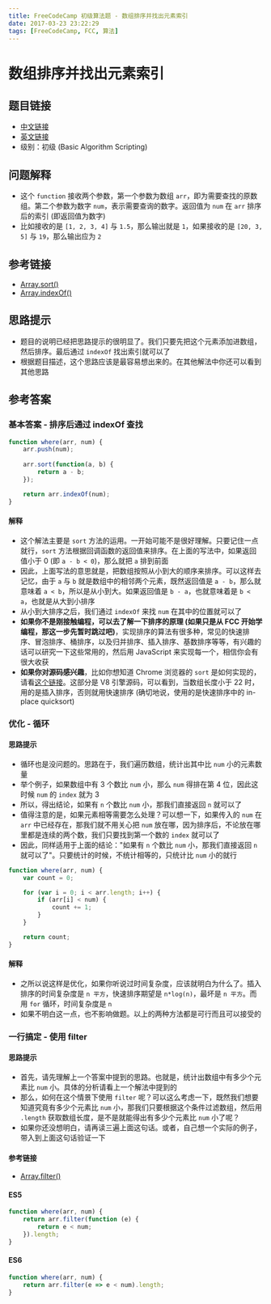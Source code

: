 ```yaml
---
title: FreeCodeCamp 初级算法题 - 数组排序并找出元素索引
date: 2017-03-23 23:22:29
tags: [FreeCodeCamp, FCC, 算法]
---
```

# 数组排序并找出元素索引

## 题目链接
- [中文链接](https://www.freecodecamp.cn/challenges/where-do-i-belong)
- [英文链接](https://www.freecodecamp.com/challenges/where-do-i-belong)
- 级别：初级 (Basic Algorithm Scripting)

## 问题解释
- 这个 `function` 接收两个参数，第一个参数为数组 `arr`，即为需要查找的原数组。第二个参数为数字 `num`，表示需要查询的数字。返回值为 `num` 在 `arr` 排序后的索引 (即返回值为数字)
- 比如接收的是 `[1, 2, 3, 4]` 与 `1.5`，那么输出就是 `1`，如果接收的是 `[20, 3, 5]` 与 `19`，那么输出应为 `2`
<!-- more -->

## 参考链接
- [Array.sort()](https://developer.mozilla.org/zh-CN/docs/Web/JavaScript/Reference/Global_Objects/Array/sort)
- [Array.indexOf()](https://developer.mozilla.org/zh-CN/docs/Web/JavaScript/Reference/Global_Objects/Array/indexOf)

## 思路提示
- 题目的说明已经把思路提示的很明显了。我们只要先把这个元素添加进数组，然后排序。最后通过 `indexOf` 找出索引就可以了
- 根据题目描述，这个思路应该是最容易想出来的。在其他解法中你还可以看到其他思路

## 参考答案
### 基本答案 - 排序后通过 indexOf 查找
```js
function where(arr, num) {
    arr.push(num);
    
    arr.sort(function(a, b) {
        return a - b;
    });

    return arr.indexOf(num);
}
```
#### 解释
- 这个解法主要是 `sort` 方法的运用。一开始可能不是很好理解。只要记住一点就行，`sort` 方法根据回调函数的返回值来排序。在上面的写法中，如果返回值小于 0 (即 `a - b < 0`)，那么就把 `a` 排到前面
- 因此，上面写法的意思就是，把数组按照从小到大的顺序来排序。可以这样去记忆，由于 `a` 与 `b` 就是数组中的相邻两个元素，既然返回值是 `a - b`，那么就意味着 `a < b`，所以是从小到大。如果返回值是 `b - a`，也就意味着是 `b < a`，也就是从大到小排序
- 从小到大排序之后，我们通过 `indexOf` 来找 `num` 在其中的位置就可以了
- **如果你不是刚接触编程，可以去了解一下排序的原理 (如果只是从 FCC 开始学编程，那这一步先暂时跳过吧)**，实现排序的算法有很多种，常见的快速排序、冒泡排序、桶排序，以及归并排序、插入排序、基数排序等等，有兴趣的话可以研究一下这些常用的，然后用 JavaScript 来实现每一个，相信你会有很大收获
- **如果你对源码感兴趣**，比如你想知道 Chrome 浏览器的 `sort` 是如何实现的，请看[这个链接](https://github.com/v8/v8/blob/40aed9791fae1f168649371c87fe86447a81ff35/src/js/array.js#L709-L739)。这部分是 V8 引擎源码，可以看到，当数组长度小于 22 时，用的是插入排序，否则就用快速排序 (确切地说，使用的是快速排序中的 in-place quicksort)

### 优化 - 循环
#### 思路提示
- 循环也是没问题的。思路在于，我们遍历数组，统计出其中比 `num` 小的元素数量
- 举个例子，如果数组中有 3 个数比 `num` 小，那么 `num` 得排在第 4 位，因此这时候 `num` 的 `index` 就为 3
- 所以，得出结论，如果有 `n` 个数比 `num` 小，那我们直接返回 `n` 就可以了
- 值得注意的是，如果元素相等需要怎么处理？可以想一下，如果传入的 `num` 在 `arr` 中已经存在，那我们就不用关心把 `num` 放在哪，因为排序后，不论放在哪里都是连续的两个数，我们只要找到第一个数的 `index` 就可以了
- 因此，同样适用于上面的结论："如果有 `n` 个数比 `num` 小，那我们直接返回 `n` 就可以了"。只要统计的时候，不统计相等的，只统计比 `num` 小的就行

```js
function where(arr, num) {
    var count = 0;

    for (var i = 0; i < arr.length; i++) {
        if (arr[i] < num) {
            count += 1;
        }
    }

    return count;
}
```
#### 解释
- 之所以说这样是优化，如果你听说过时间复杂度，应该就明白为什么了。插入排序的时间复杂度是 `n 平方`，快速排序期望是 `n*log(n)`，最坏是 `n 平方`。而用 `for` 循环，时间复杂度是 `n`
- 如果不明白这一点，也不影响做题。以上的两种方法都是可行而且可以接受的

### 一行搞定 - 使用 filter
#### 思路提示
- 首先，请先理解上一个答案中提到的思路。也就是，统计出数组中有多少个元素比 `num` 小。具体的分析请看上一个解法中提到的
- 那么，如何在这个情景下使用 `filter` 呢？可以这么考虑一下，既然我们想要知道究竟有多少个元素比 `num` 小，那我们只要根据这个条件过滤数组，然后用 `.length` 获取数组长度，是不是就能得出有多少个元素比 `num` 小了呢？
- 如果你还没想明白，请再读三遍上面这句话。或者，自己想一个实际的例子，带入到上面这句话验证一下

#### 参考链接
- [Array.filter()](https://developer.mozilla.org/zh-CN/docs/Web/JavaScript/Reference/Global_Objects/Array/filter)

#### ES5
```js
function where(arr, num) {
    return arr.filter(function (e) {
        return e < num;
    }).length;
}
```

#### ES6
```js
function where(arr, num) {
    return arr.filter(e => e < num).length;
}
```

